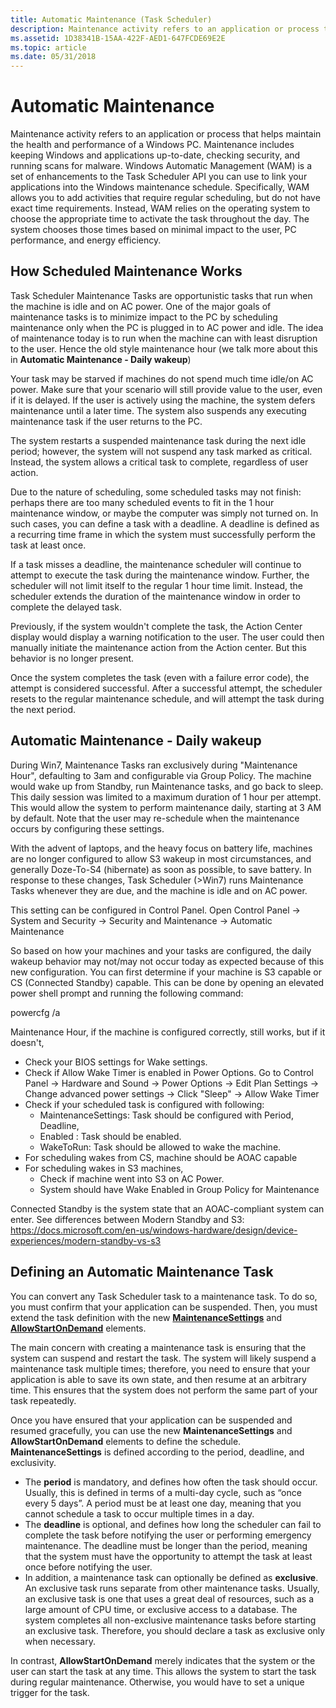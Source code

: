 ```yaml
---
title: Automatic Maintenance (Task Scheduler)
description: Maintenance activity refers to an application or process that helps maintain the health and performance of a Windows PC.
ms.assetid: 1D38341B-15AA-422F-AED1-647FCDE69E2E
ms.topic: article
ms.date: 05/31/2018
---
```


# Automatic Maintenance

Maintenance activity refers to an application or process that helps maintain the health and performance of a Windows PC. Maintenance includes keeping Windows and applications up-to-date, checking security, and running scans for malware. Windows Automatic Management (WAM) is a set of enhancements to the Task Scheduler API you can use to link your applications into the Windows maintenance schedule. Specifically, WAM allows you to add activities that require regular scheduling, but do not have exact time requirements. Instead, WAM relies on the operating system to choose the appropriate time to activate the task throughout the day. The system chooses those times based on minimal impact to the user, PC performance, and energy efficiency.

## How Scheduled Maintenance Works
Task Scheduler Maintenance Tasks are opportunistic tasks that run when the machine is idle and on AC power. One of the major goals of maintenance tasks is to minimize impact to the PC by scheduling maintenance only when the PC is plugged in to AC power and idle. The idea of maintenance today is to run when the machine can with least disruption to the user. Hence the old style maintenance hour (we talk more about this in **Automatic Maintenance - Daily wakeup**)

Your task may be starved if machines do not spend much time idle/on AC power. Make sure that your scenario will still provide value to the user, even if it is delayed. If the user is actively using the machine, the system defers maintenance until a later time. The system also suspends any executing maintenance task if the user returns to the PC.

The system restarts a suspended maintenance task during the next idle period; however, the system will not suspend any task marked as critical. Instead, the system allows a critical task to complete, regardless of user action.

Due to the nature of scheduling, some scheduled tasks may not finish: perhaps there are too many scheduled events to fit in the 1 hour maintenance window, or maybe the computer was simply not turned on. In such cases, you can define a task with a deadline. A deadline is defined as a recurring time frame in which the system must successfully perform the task at least once.

If a task misses a deadline, the maintenance scheduler will continue to attempt to execute the task during the maintenance window. Further, the scheduler will not limit itself to the regular 1 hour time limit. Instead, the scheduler extends the duration of the maintenance window in order to complete the delayed task. 

Previously, if the system wouldn't complete the task, the Action Center display would display a warning notification to the user. The user could then manually initiate the maintenance action from the Action center. But this behavior is no longer present.

Once the system completes the task (even with a failure error code), the attempt is considered successful. After a successful attempt, the scheduler resets to the regular maintenance schedule, and will attempt the task during the next period.

## Automatic Maintenance - Daily wakeup
During Win7, Maintenance Tasks ran exclusively during "Maintenance Hour", defaulting to 3am and configurable via Group Policy. The machine would wake up from Standby, run Maintenance tasks, and go back to sleep. This daily session was limited to a maximum duration of 1 hour per attempt. This would allow the system to perform maintenance daily, starting at 3 AM by default. Note that the user may re-schedule when the maintenance occurs by configuring these settings.

With the advent of laptops, and the heavy focus on battery life, machines are no longer configured to allow S3 wakeup in most circumstances, and generally Doze-To-S4 (hibernate) as soon as possible, to save battery. In response to these changes, Task Scheduler (>Win7) runs Maintenance Tasks whenever they are due, and the machine is idle and on AC power.

This setting can be configured in Control Panel.
Open Control Panel -> System and Security -> Security and Maintenance -> Automatic Maintenance

So based on how your machines and your tasks are configured, the daily wakeup behavior may not/may not occur today as expected because of this new configuration. 
You can first determine if your machine is S3 capable or CS (Connected Standby) capable.
This can be done by opening an elevated power shell prompt and running the following command: 

  powercfg /a

Maintenance Hour, if the machine is configured correctly, still works, but if it doesn't,
  - Check your BIOS settings for Wake settings. 
  - Check if Allow Wake Timer is enabled in Power Options.
    Go to Control Panel -> Hardware and Sound -> Power Options -> Edit Plan Settings -> Change advanced power settings -> Click "Sleep" -> Allow Wake Timer
  - Check if your scheduled task is configured with following:
      * MaintenanceSettings: Task should be configured with Period, Deadline,
      * Enabled : Task should be enabled.
      * WakeToRun: Task should be allowed to wake the machine.
  - For scheduling wakes from CS, machine should be AOAC capable
  - For scheduling wakes in S3 machines,
      * Check if machine went into S3 on AC Power.
      * System should have Wake Enabled in Group Policy for Maintenance
 
Connected Standby is the system state that an AOAC-compliant system can enter.
See differences between Modern Standby and S3: https://docs.microsoft.com/en-us/windows-hardware/design/device-experiences/modern-standby-vs-s3

## Defining an Automatic Maintenance Task

You can convert any Task Scheduler task to a maintenance task. To do so, you must confirm that your application can be suspended. Then, you must extend the task definition with the new [**MaintenanceSettings**](taskschedulerschema-maintenancesettings-maintenancesettingstype-element.md) and [**AllowStartOnDemand**](taskschedulerschema-allowstartondemand-settingstype-element.md) elements.

The main concern with creating a maintenance task is ensuring that the system can suspend and restart the task. The system will likely suspend a maintenance task multiple times; therefore, you need to ensure that your application is able to save its own state, and then resume at an arbitrary time. This ensures that the system does not perform the same part of your task repeatedly.

Once you have ensured that your application can be suspended and resumed gracefully, you can use the new **MaintenanceSettings** and **AllowStartOnDemand** elements to define the schedule. **MaintenanceSettings** is defined according to the period, deadline, and exclusivity.

-   The **period** is mandatory, and defines how often the task should occur. Usually, this is defined in terms of a multi-day cycle, such as “once every 5 days”. A period must be at least one day, meaning that you cannot schedule a task to occur multiple times in a day.
-   The **deadline** is optional, and defines how long the scheduler can fail to complete the task before notifying the user or performing emergency maintenance. The deadline must be longer than the period, meaning that the system must have the opportunity to attempt the task at least once before notifying the user.
-   In addition, a maintenance task can optionally be defined as **exclusive**. An exclusive task runs separate from other maintenance tasks. Usually, an exclusive task is one that uses a great deal of resources, such as a large amount of CPU time, or exclusive access to a database. The system completes all non-exclusive maintenance tasks before starting an exclusive task. Therefore, you should declare a task as exclusive only when necessary.

In contrast, **AllowStartOnDemand** merely indicates that the system or the user can start the task at any time. This allows the system to start the task during regular maintenance. Otherwise, you would have to set a unique trigger for the task.

 

 




